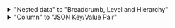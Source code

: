 <details>
  <summary>"Nested data" to "Breadcrumb, Level and Hierarchy" </summary>
	
### Sample data :
```SQL
DECLARE @Categories table (Id int, ParentId int, Title varchar(25))

INSERT INTO @Categories VALUES 
(1,0,'Technologies'),
	(2,1,'Frontend'),
		(3,2,'Angular'),
			(4,3,'AngularJS'),
			(5,3,'Angular2'),
		(6,2,'ReactJS'),
	(7,1,'Backend'),
		(8,7,'C#'),
		(9,7,'Java'),
		(10,7,'Python');
```
### Query : 
```SQL
WITH Tree AS(
SELECT *, Level = '/' + CAST(Parent.Id as nvarchar(max)) + '/', Breadcrumb = CAST(Parent.Title as nvarchar(max))
FROM @Categories as Parent
WHERE ParentId = 0
UNION ALL
SELECT Child.*, Level = Level + CAST(Child.Id as varchar) + '/', Breadcrumb = Breadcrumb + ' / ' + Child.Title
FROM Tree as Parent
JOIN @Categories as Child ON Child.ParentId = Parent.Id
)
SELECT Tree.Id,
Tree.ParentId,
Tree.Title,
Tree.Breadcrumb,
Tree.Level,
CAST(Level as hierarchyid) as HierarchyId 
FROM Tree
ORDER BY Level
```

### Result:
|Id|ParentId|Title|Breadcrumb|Level|HierarchyId|
|---|---|---|---|---|---|
|1|0|Technologies|Technologies|/1/|0x58|
|2|1|Frontend|Technologies / Frontend|/1/2/|0x5B40|
|3|2|Angular|Technologies / Frontend / Angular|/1/2/3/|0x5B5E|
|4|3|AngularJS|Technologies / Frontend / Angular / AngularJS|/1/2/3/4/|0x5B5F08|
|5|3|Angular2|Technologies / Frontend / Angular / Angular2|/1/2/3/5/|0x5B5F18|
|6|2|ReactJS|Technologies / Frontend / ReactJS|/1/2/6/|0x5B65|
|7|1|Backend|Technologies / Backend|/1/7/|0x5CE0|
|10|7|Python|Technologies / Backend / Python|/1/7/10/|0x5CF540|
|8|7|C#|Technologies / Backend / C#|/1/7/8/|0x5CF440|
|9|7|Java|Technologies / Backend / Java|/1/7/9/|0x5CF4C0|

* * *
</details>

<details>
  <summary>"Column" to "JSON Key/Value Pair" </summary>
	
### Sample data : 
```SQL
DECLARE @LanguageResource table (ResourceKey varchar(255), ResourceValue varchar(255), flag varchar(5))
INSERT INTO @LanguageResource VALUES 
('helloWorld','Hello World','en-US'),
('hello','Hello','en-US'),
('helloWorld','Merhaba Dünya','tr-TR'),
('hello','Merhaba','tr-TR')
```
### SQL Dataset :
|ResourceKey|ResourceValue|flag|
|---|---|---|
|helloWorld|Hello World|en-US|
|hello|Hello|en-US|
|helloWorld|Merhaba Dünya|tr-TR|
|hello|Merhaba|tr-TR|
### Query : 
```SQL
SELECT '{' + STRING_AGG( '"' + ResourceKey + '":"' + STRING_ESCAPE(ResourceValue,'json') + '"' ,',') + '}' as KeyValue 
FROM @LanguageResource
WHERE flag = 'en-US'
```
### Result : 
```json
{"helloWorld":"Hello World","hello":"Hello"}
```
* * *
</details>
